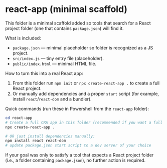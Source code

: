 # react-app (minimal scaffold)

This folder is a minimal scaffold added so tools that search for a React project folder (one that contains `package.json`) will find it.

What is included:
- `package.json` — minimal placeholder so folder is recognized as a JS project.
- `src/index.js` — tiny entry file (placeholder).
- `public/index.html` — minimal HTML file.

How to turn this into a real React app:
1. From this folder run `npm init` or `npx create-react-app .` to create a full React project.
2. Or manually add dependencies and a proper `start` script (for example, install `react`/`react-dom` and a bundler).

Quick commands (run these in Powershell from the `react-app` folder):

```powershell
cd react-app
# Create a full CRA app in this folder (recommended if you want a full app):
npx create-react-app .

# OR just install dependencies manually:
npm install react react-dom
# update package.json start script to a dev server of your choice
```

If your goal was only to satisfy a tool that expects a React project folder (i.e., a folder containing `package.json`), no further action is required.
